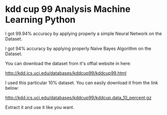 # kdd cup 99 Analysis Machine Learning Python

I got 99.94% accuracy by applying properly a simple Neural Network on the Dataset.

I got 94% accuracy by applying properly Naive Bayes Algorithm on the Dataset. 

You can download the dataset from it's offial website in here:

http://kdd.ics.uci.edu/databases/kddcup99/kddcup99.html

I used this particular 10% dataset. You can easily download it from the link below:

http://kdd.ics.uci.edu/databases/kddcup99/kddcup.data_10_percent.gz

Extract it and use it like you want.
